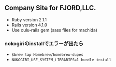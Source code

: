 ## Company Site for FJORD,LLC.

- Ruby version 2.1.1
- Rails version 4.1.0
- Use oulu-rails gem (sass files for machida)

### nokogiriのinstallでエラーが出たら

- `$brew tap Homebrew/homebrew-dupes`
- `NOKOGIRI_USE_SYSTEM_LIBRARIES=1 bundle install`
